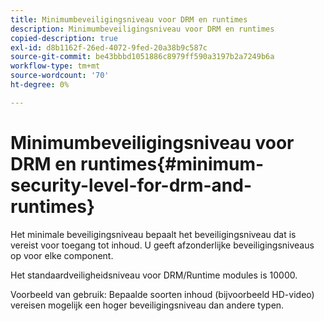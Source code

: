 ```yaml
---
title: Minimumbeveiligingsniveau voor DRM en runtimes
description: Minimumbeveiligingsniveau voor DRM en runtimes
copied-description: true
exl-id: d8b1162f-26ed-4072-9fed-20a38b9c587c
source-git-commit: be43bbbd1051886c8979ff590a3197b2a7249b6a
workflow-type: tm+mt
source-wordcount: '70'
ht-degree: 0%

---
```


# Minimumbeveiligingsniveau voor DRM en runtimes{#minimum-security-level-for-drm-and-runtimes}

Het minimale beveiligingsniveau bepaalt het beveiligingsniveau dat is vereist voor toegang tot inhoud. U geeft afzonderlijke beveiligingsniveaus op voor elke component.

Het standaardveiligheidsniveau voor DRM/Runtime modules is 10000.

Voorbeeld van gebruik: Bepaalde soorten inhoud (bijvoorbeeld HD-video) vereisen mogelijk een hoger beveiligingsniveau dan andere typen.
